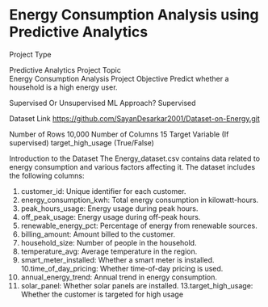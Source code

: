 # Energy Consumption Analysis using Predictive Analytics



Project Type

Predictive Analytics
Project Topic	
Energy Consumption Analysis
Project Objective
Predict whether a household is a high energy user.

Supervised Or Unsupervised ML Approach?	Supervised

Dataset Link	https://github.com/SayanDesarkar2001/Dataset-on-Energy.git

Number of Rows	10,000
Number of Columns	15
Target Variable (If supervised)	target_high_usage (True/False)


Introduction to the Dataset
The Energy_dataset.csv contains data related to energy consumption and various 
factors affecting it. The dataset includes the following columns:
1. customer_id: Unique identifier for each customer.
2. energy_consumption_kwh: Total energy consumption in kilowatt-hours.
3. peak_hours_usage: Energy usage during peak hours.
4. off_peak_usage: Energy usage during off-peak hours.
5. renewable_energy_pct: Percentage of energy from renewable sources.
6. billing_amount: Amount billed to the customer.
7. household_size: Number of people in the household.
8. temperature_avg: Average temperature in the region.
9. smart_meter_installed: Whether a smart meter is installed.
10.time_of_day_pricing: Whether time-of-day pricing is used.
11. annual_energy_trend: Annual trend in energy consumption.
12. solar_panel: Whether solar panels are installed.
13.target_high_usage: Whether the customer is targeted for high usage



